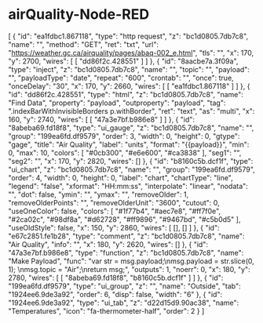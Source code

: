 # airQuality-Node-RED

[
    {
        "id": "ea1fdbc1.867118",
        "type": "http request",
        "z": "bc1d0805.7db7c8",
        "name": "",
        "method": "GET",
        "ret": "txt",
        "url": "https://weather.gc.ca/airquality/pages/abaq-002_e.html",
        "tls": "",
        "x": 170,
        "y": 2700,
        "wires": [
            [
                "dd86f2c.428551"
            ]
        ]
    },
    {
        "id": "8aacbe7a.3f09a",
        "type": "inject",
        "z": "bc1d0805.7db7c8",
        "name": "",
        "topic": "",
        "payload": "",
        "payloadType": "date",
        "repeat": "600",
        "crontab": "",
        "once": true,
        "onceDelay": "30",
        "x": 170,
        "y": 2660,
        "wires": [
            [
                "ea1fdbc1.867118"
            ]
        ]
    },
    {
        "id": "dd86f2c.428551",
        "type": "html",
        "z": "bc1d0805.7db7c8",
        "name": "Find Data",
        "property": "payload",
        "outproperty": "payload",
        "tag": ".indexBarWithInvisibleBorders p.withBorder",
        "ret": "text",
        "as": "multi",
        "x": 160,
        "y": 2740,
        "wires": [
            [
                "47a3e7bf.b986e8"
            ]
        ]
    },
    {
        "id": "8abeba69.fd18f8",
        "type": "ui_gauge",
        "z": "bc1d0805.7db7c8",
        "name": "",
        "group": "199ea6fd.df9579",
        "order": 3,
        "width": 0,
        "height": 0,
        "gtype": "gage",
        "title": "Air Quality",
        "label": "units",
        "format": "{{payload}}",
        "min": 0,
        "max": 10,
        "colors": [
            "#0cb300",
            "#e6e600",
            "#ca3838"
        ],
        "seg1": "",
        "seg2": "",
        "x": 170,
        "y": 2820,
        "wires": []
    },
    {
        "id": "b8160c5b.dcf1f",
        "type": "ui_chart",
        "z": "bc1d0805.7db7c8",
        "name": "",
        "group": "199ea6fd.df9579",
        "order": 4,
        "width": 0,
        "height": 0,
        "label": "chart",
        "chartType": "line",
        "legend": "false",
        "xformat": "HH:mm:ss",
        "interpolate": "linear",
        "nodata": "",
        "dot": false,
        "ymin": "",
        "ymax": "",
        "removeOlder": 1,
        "removeOlderPoints": "",
        "removeOlderUnit": "3600",
        "cutout": 0,
        "useOneColor": false,
        "colors": [
            "#1f77b4",
            "#aec7e8",
            "#ff7f0e",
            "#2ca02c",
            "#98df8a",
            "#d62728",
            "#ff9896",
            "#9467bd",
            "#c5b0d5"
        ],
        "useOldStyle": false,
        "x": 150,
        "y": 2860,
        "wires": [
            [],
            []
        ]
    },
    {
        "id": "e67c2851.fe1b28",
        "type": "comment",
        "z": "bc1d0805.7db7c8",
        "name": "Air Quality",
        "info": "",
        "x": 180,
        "y": 2620,
        "wires": []
    },
    {
        "id": "47a3e7bf.b986e8",
        "type": "function",
        "z": "bc1d0805.7db7c8",
        "name": "Make Payload",
        "func": "var str = msg.payload;\nmsg.payload = str.slice(0, 1); \nmsg.topic = \"Air\";\nreturn msg;",
        "outputs": 1,
        "noerr": 0,
        "x": 180,
        "y": 2780,
        "wires": [
            [
                "8abeba69.fd18f8",
                "b8160c5b.dcf1f"
            ]
        ]
    },
    {
        "id": "199ea6fd.df9579",
        "type": "ui_group",
        "z": "",
        "name": "Outside",
        "tab": "1924ee6.9de3a92",
        "order": 6,
        "disp": false,
        "width": "6"
    },
    {
        "id": "1924ee6.9de3a92",
        "type": "ui_tab",
        "z": "d22d15d9.90ac38",
        "name": "Temperatures",
        "icon": "fa-thermometer-half",
        "order": 2
    }
]
